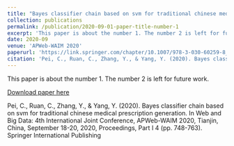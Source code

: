 ```yaml
---
title: "Bayes classifier chain based on svm for traditional chinese medical prescription generation"
collection: publications
permalink: /publication/2020-09-01-paper-title-number-1
excerpt: 'This paper is about the number 1. The number 2 is left for future work.'
date: 2020-09
venue: 'APWeb-WAIM 2020'
paperurl: 'https://link.springer.com/chapter/10.1007/978-3-030-60259-8_55'
citation: 'Pei, C., Ruan, C., Zhang, Y., & Yang, Y. (2020). Bayes classifier chain based on svm for traditional chinese medical prescription generation. In Web and Big Data: 4th International Joint Conference, APWeb-WAIM 2020, Tianjin, China, September 18-20, 2020, Proceedings, Part I 4 (pp. 748-763). Springer International Publishing'
---
```

This paper is about the number 1. The number 2 is left for future work.

[Download paper here](https://link.springer.com/chapter/10.1007/978-3-030-60259-8_55)

Pei, C., Ruan, C., Zhang, Y., & Yang, Y. (2020). Bayes classifier chain based on svm for traditional chinese medical prescription generation. In Web and Big Data: 4th International Joint Conference, APWeb-WAIM 2020, Tianjin, China, September 18-20, 2020, Proceedings, Part I 4 (pp. 748-763). Springer International Publishing